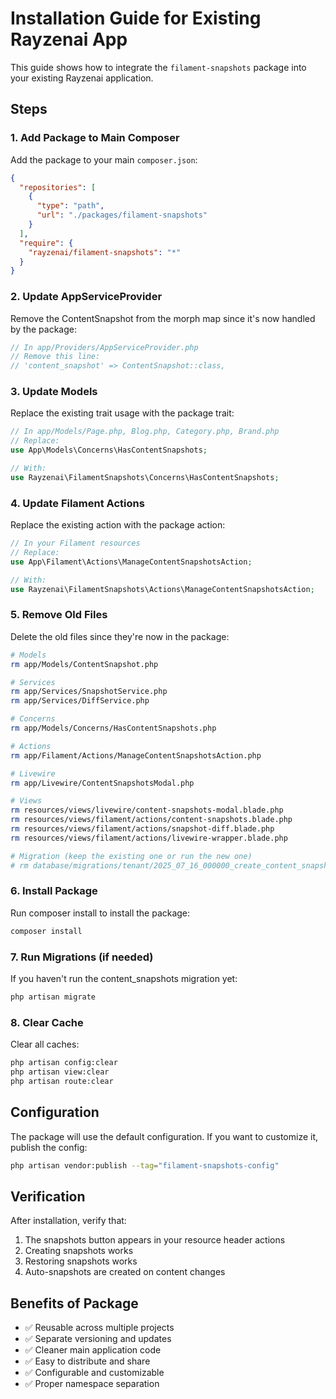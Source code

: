 # Installation Guide for Existing Rayzenai App

This guide shows how to integrate the `filament-snapshots` package into your existing Rayzenai application.

## Steps

### 1. Add Package to Main Composer

Add the package to your main `composer.json`:

```json
{
  "repositories": [
    {
      "type": "path",
      "url": "./packages/filament-snapshots"
    }
  ],
  "require": {
    "rayzenai/filament-snapshots": "*"
  }
}
```

### 2. Update AppServiceProvider

Remove the ContentSnapshot from the morph map since it's now handled by the package:

```php
// In app/Providers/AppServiceProvider.php
// Remove this line:
// 'content_snapshot' => ContentSnapshot::class,
```

### 3. Update Models

Replace the existing trait usage with the package trait:

```php
// In app/Models/Page.php, Blog.php, Category.php, Brand.php
// Replace:
use App\Models\Concerns\HasContentSnapshots;

// With:
use Rayzenai\FilamentSnapshots\Concerns\HasContentSnapshots;
```

### 4. Update Filament Actions

Replace the existing action with the package action:

```php
// In your Filament resources
// Replace:
use App\Filament\Actions\ManageContentSnapshotsAction;

// With:
use Rayzenai\FilamentSnapshots\Actions\ManageContentSnapshotsAction;
```

### 5. Remove Old Files

Delete the old files since they're now in the package:

```bash
# Models
rm app/Models/ContentSnapshot.php

# Services
rm app/Services/SnapshotService.php
rm app/Services/DiffService.php

# Concerns
rm app/Models/Concerns/HasContentSnapshots.php

# Actions
rm app/Filament/Actions/ManageContentSnapshotsAction.php

# Livewire
rm app/Livewire/ContentSnapshotsModal.php

# Views
rm resources/views/livewire/content-snapshots-modal.blade.php
rm resources/views/filament/actions/content-snapshots.blade.php
rm resources/views/filament/actions/snapshot-diff.blade.php
rm resources/views/filament/actions/livewire-wrapper.blade.php

# Migration (keep the existing one or run the new one)
# rm database/migrations/tenant/2025_07_16_000000_create_content_snapshots_table.php
```

### 6. Install Package

Run composer install to install the package:

```bash
composer install
```

### 7. Run Migrations (if needed)

If you haven't run the content_snapshots migration yet:

```bash
php artisan migrate
```

### 8. Clear Cache

Clear all caches:

```bash
php artisan config:clear
php artisan view:clear
php artisan route:clear
```

## Configuration

The package will use the default configuration. If you want to customize it, publish the config:

```bash
php artisan vendor:publish --tag="filament-snapshots-config"
```

## Verification

After installation, verify that:

1. The snapshots button appears in your resource header actions
2. Creating snapshots works
3. Restoring snapshots works
4. Auto-snapshots are created on content changes

## Benefits of Package

- ✅ Reusable across multiple projects
- ✅ Separate versioning and updates
- ✅ Cleaner main application code
- ✅ Easy to distribute and share
- ✅ Configurable and customizable
- ✅ Proper namespace separation
